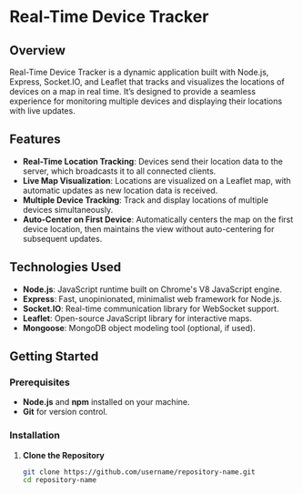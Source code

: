 # Real-Time Device Tracker

## Overview

Real-Time Device Tracker is a dynamic application built with Node.js, Express, Socket.IO, and Leaflet that tracks and visualizes the locations of devices on a map in real time. It’s designed to provide a seamless experience for monitoring multiple devices and displaying their locations with live updates.

## Features

- **Real-Time Location Tracking**: Devices send their location data to the server, which broadcasts it to all connected clients.
- **Live Map Visualization**: Locations are visualized on a Leaflet map, with automatic updates as new location data is received.
- **Multiple Device Tracking**: Track and display locations of multiple devices simultaneously.
- **Auto-Center on First Device**: Automatically centers the map on the first device location, then maintains the view without auto-centering for subsequent updates.

## Technologies Used

- **Node.js**: JavaScript runtime built on Chrome's V8 JavaScript engine.
- **Express**: Fast, unopinionated, minimalist web framework for Node.js.
- **Socket.IO**: Real-time communication library for WebSocket support.
- **Leaflet**: Open-source JavaScript library for interactive maps.
- **Mongoose**: MongoDB object modeling tool (optional, if used).

## Getting Started

### Prerequisites

- **Node.js** and **npm** installed on your machine.
- **Git** for version control.

### Installation

1. **Clone the Repository**

   ```bash
   git clone https://github.com/username/repository-name.git
   cd repository-name
